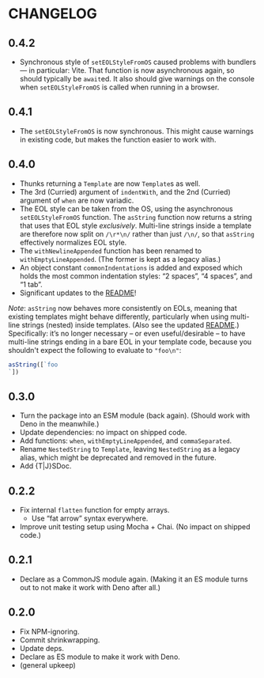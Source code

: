 # CHANGELOG

## 0.4.2

* Synchronous style of `setEOLStyleFromOS` caused problems with bundlers — in particular: Vite.
  That function is now asynchronous again, so should typically be `await`ed.
  It also should give warnings on the console when `setEOLStyleFromOS` is called when running in a browser.


## 0.4.1

* The `setEOLStyleFromOS` is now synchronous.
  This might cause warnings in existing code, but makes the function easier to work with.


## 0.4.0

* Thunks returning a `Template` are now `Template`s as well.
* The 3rd (Curried) argument of `indentWith`, and the 2nd (Curried) argument of `when` are now variadic.
* The EOL style can be taken from the OS, using the asynchronous `setEOLStyleFromOS` function.
  The `asString` function now returns a string that uses that EOL style *exclusively*.
  Multi-line strings inside a template are therefore now split on `/\r*\n/` rather than just `/\n/`, so that `asString` effectively normalizes EOL style.
* The `withNewlineAppended` function has been renamed to `withEmptyLineAppended`.
  (The former is kept as a legacy alias.)
* An object constant `commonIndentations` is added and exposed which holds the most common indentation styles: “2 spaces”, “4 spaces”, and “1 tab”.
* Significant updates to the [README](./README.md)!

*Note*: `asString` now behaves more consistently on EOLs, meaning that existing templates might behave differently, particularly when using multi-line strings (nested) inside templates.
(Also see the updated [README](./README.md).)
Specifically: it’s no longer necessary – or even useful/desirable – to have multi-line strings ending in a bare EOL in your template code, because you shouldn't expect the following to evaluate to `"foo\n"`:

```javascript
asString([`foo
`])
```


## 0.3.0

* Turn the package into an ESM module (back again).
  (Should work with Deno in the meanwhile.)
* Update dependencies: no impact on shipped code.
* Add functions: `when`, `withEmptyLineAppended`, and `commaSeparated`.
* Rename `NestedString` to `Template`, leaving `NestedString` as a legacy alias, which might be deprecated and removed in the future.
* Add {T|J}SDoc.


## 0.2.2

* Fix internal `flatten` function for empty arrays.
  + Use “fat arrow” syntax everywhere.
* Improve unit testing setup using Mocha + Chai.
  (No impact on shipped code.)


## 0.2.1

* Declare as a CommonJS module again.
  (Making it an ES module turns out to not make it work with Deno after all.)


## 0.2.0

* Fix NPM-ignoring.
* Commit shrinkwrapping.
* Update deps.
* Declare as ES module to make it work with Deno.
* (general upkeep)

